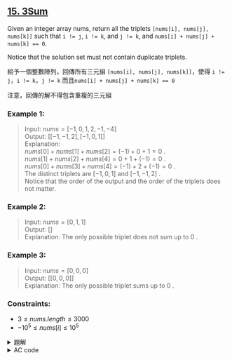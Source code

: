 ## [15. 3Sum](https://leetcode.com/problems/3sum/)  

Given an integer array nums, return all the triplets `[nums[i], nums[j], nums[k]]` such that `i != j`, `i != k`, and `j != k`, and `nums[i] + nums[j] + nums[k] == 0`.  

Notice that the solution set must not contain duplicate triplets.  

給予一個整數陣列，回傳所有三元組 `[nums[i], nums[j], nums[k]]`，使得 `i != j`，`i != k`，`j != k` 而且`nums[i] + nums[j] + nums[k] == 0`  

注意，回傳的解不得包含重複的三元組  

### Example 1:  

> Input: $nums = [-1,0,1,2,-1,-4]$  
> Output: $[[-1,-1,2],[-1,0,1]]$  
> Explanation:   
> $nums[0] + nums[1] + nums[2] = (-1) + 0 + 1 = 0$ .  
> $nums[1] + nums[2] + nums[4] = 0 + 1 + (-1) = 0$ .  
> $nums[0] + nums[3] + nums[4] = (-1) + 2 + (-1) = 0$ .  
> The distinct triplets are $[-1,0,1]$ and $[-1,-1,2]$ .  
> Notice that the order of the output and the order of the triplets does not matter.  

### Example 2:  

> Input: $nums = [0,1,1]$  
> Output: $[]$  
> Explanation: The only possible triplet does not sum up to $0$ .  

### Example 3:

> Input: $nums = [0,0,0]$  
> Output: $[[0,0,0]]$  
> Explanation: The only possible triplet sums up to $0$ .  


### Constraints:  

* $3 \leq nums.length \leq 3000$  
* $-10^5 \leq nums[i] \leq 10^5$  

<details>

<summary>題解</summary>

這一題跟 [1. Two Sum](https://leetcode.com/problems/two-sum/) 其實很像  
只是從將兩個數字相加為特定數字  
改成三個數字相加為 $0$  

所以只要將整個陣列遍歷過一次  
然後檢查是否可以用剩下的數字組成  

然後只要跳過所有重複的數字就可以了  

```cpp
class Solution {
public:
    vector<vector<int>> threeSum(vector<int>& nums) {
        int siz=nums.size();
        sort(nums.begin(),nums.end());
        vector<vector<int>> ans={};
        if(nums[0]>0){
            return ans;
        }
        for(int i=0;i<siz-2;i++){
            int l=i+1,r=siz-1;
            while(i<siz-2&&nums[i]==nums[i+1]){
                i++;
            }
            while(l<r){
                int sum=nums[i]+nums[l]+nums[r];
                if(sum==0){
                    ans.emplace_back(vector<int>{nums[i],nums[l],nums[r]});
                    while(l<r&&nums[l]==nums[l+1]){
                        l++;
                    }
                    while(l<r&&nums[r]==nums[r-1]){
                        r--;
                    }
                    if(l==r){
                        break;
                    }
                    l++;
                    r--;
                }
                else if(sum<0){ 
                    l++;
                }
                else{
                    r--;
                }
            }
        }
        return ans;
    }
};
```

![leet0015_0](https://hackmd.io/_uploads/SJwmDuZ3R.png)

* 空間複雜度： $O(1)$  
* 時間複雜度： $O(n^2)$  

</details>

<details>

<summary>AC code</summary>

```cpp
class Solution {
public:
    vector<vector<int>> threeSum(vector<int>& nums) {
        int siz=nums.size();
        sort(nums.begin(),nums.end());
        vector<vector<int>> ans={};
        if(nums[0]>0){
            return ans;
        }
        for(int i=0;i<siz-2;i++){
            int l=i+1,r=siz-1;
            while(i<siz-2&&nums[i]==nums[i+1]){
                i++;
            }
            while(l<r){
                int sum=nums[i]+nums[l]+nums[r];
                if(sum==0){
                    ans.emplace_back(vector<int>{nums[i],nums[l],nums[r]});
                    while(l<r&&nums[l]==nums[l+1]){
                        l++;
                    }
                    while(l<r&&nums[r]==nums[r-1]){
                        r--;
                    }
                    if(l==r){
                        break;
                    }
                    l++;
                    r--;
                }
                else if(sum<0){ 
                    l++;
                }
                else{
                    r--;
                }
            }
        }
        return ans;
    }
};
```

</details>
